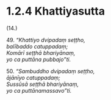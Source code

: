 # 1.2.4 Khattiyasutta

(14.)

49\. _“Khattiyo dvipadaṃ seṭṭho,_  
_balībaddo catuppadaṃ;_  
_Komārī seṭṭhā bhariyānaṃ,_  
_yo ca puttāna pubbajo”ti._  

50\. _“Sambuddho dvipadaṃ seṭṭho,_  
_ājānīyo catuppadaṃ;_  
_Sussūsā seṭṭhā bhariyānaṃ,_  
_yo ca puttānamassavo”ti._
